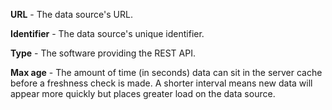 **URL** - The data source's URL.

**Identifier** - The data source's unique identifier.

**Type** - The software providing the REST API.

**Max age** - The amount of time (in seconds) data can sit in the server cache before a freshness check is made. A shorter interval means new data will appear more quickly but places greater load on the data source.
